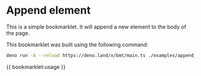 # Append element

This is a simple bookmarklet. It will append a new element to the body of the
page.

This bookmarklet was built using the following command:

```bash
deno run -A --reload https://deno.land/x/bmt/main.ts ./examples/append_element/main.ts
```

{{ bookmarklet:usage }}
